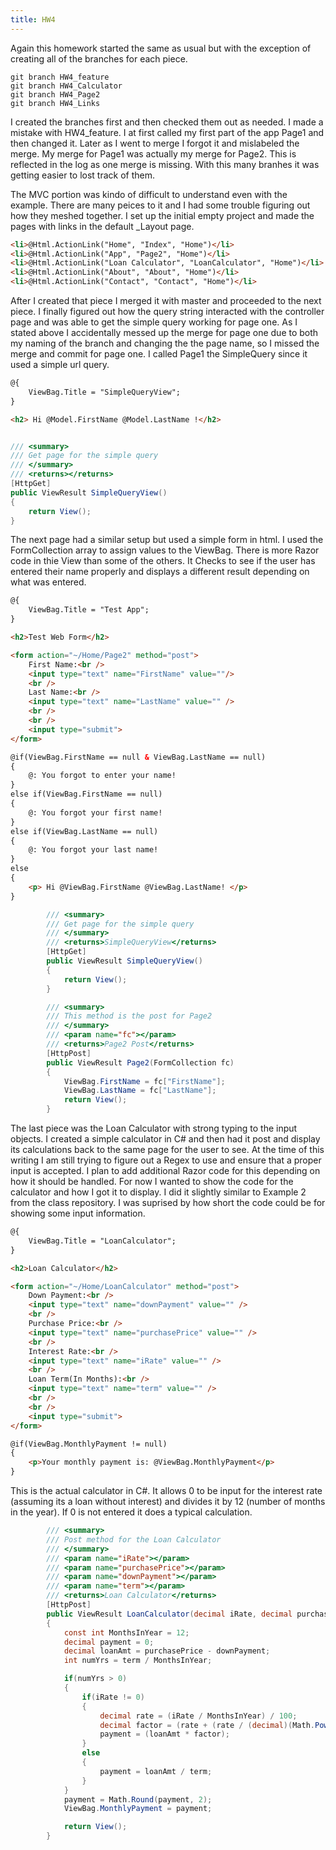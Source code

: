 ```yaml
---
title: HW4
---
```


Again this homework started the same as usual but with the exception of creating all of the branches for each piece.

```shell
git branch HW4_feature
git branch HW4_Calculator
git branch HW4_Page2
git branch HW4_Links
```

I created the branches first and then checked them out as needed. I made a mistake with HW4_feature. I at first called my first part of the app Page1 and then changed it. Later as I went to merge I forgot it and mislabeled the merge. My merge for Page1 was actually my merge for Page2. This is reflected in the log as one merge is missing. With this many branhes it was getting easier to lost track of them.

The MVC portion was kindo of difficult to understand even with the example. There are many peices to it and I had some trouble figuring out how they meshed together. I set up the initial empty project and made the pages with links in the default _Layout page.

```html
<li>@Html.ActionLink("Home", "Index", "Home")</li>
<li>@Html.ActionLink("App", "Page2", "Home")</li>
<li>@Html.ActionLink("Loan Calculator", "LoanCalculator", "Home")</li>
<li>@Html.ActionLink("About", "About", "Home")</li>
<li>@Html.ActionLink("Contact", "Contact", "Home")</li>
```

After I created that piece I merged it with master and proceeded to the next piece. I finally figured out how the query string interacted with the controller page and was able to get the simple query working for page one. As I stated above I accidentally messed up the merge for page one due to both my naming of the branch and changing the the page name, so I missed the merge and commit for page one. I called Page1 the SimpleQuery since it used a simple url query.

```html
@{
    ViewBag.Title = "SimpleQueryView";
}

<h2> Hi @Model.FirstName @Model.LastName !</h2>
```

```csharp

/// <summary>
/// Get page for the simple query
/// </summary>
/// <returns></returns>
[HttpGet]
public ViewResult SimpleQueryView()
{
    return View();
}
```

The next page had a similar setup but used a simple form in html. I used the FormCollection array to assign values to the ViewBag. There is more Razor code in thie View than some of the others. It Checks to see if the user has entered their name properly and displays a different result depending on what was entered.

```html
@{
    ViewBag.Title = "Test App";
}

<h2>Test Web Form</h2>

<form action="~/Home/Page2" method="post">
    First Name:<br />
    <input type="text" name="FirstName" value=""/>
    <br />
    Last Name:<br />
    <input type="text" name="LastName" value="" />
    <br />
    <br />
    <input type="submit">
</form>

@if(ViewBag.FirstName == null & ViewBag.LastName == null)
{
    @: You forgot to enter your name!
}
else if(ViewBag.FirstName == null)
{
    @: You forgot your first name!
}
else if(ViewBag.LastName == null)
{
    @: You forgot your last name!
}
else
{
    <p> Hi @ViewBag.FirstName @ViewBag.LastName! </p>
}
```

```csharp
        /// <summary>
        /// Get page for the simple query
        /// </summary>
        /// <returns>SimpleQueryView</returns>
        [HttpGet]
        public ViewResult SimpleQueryView()
        {
            return View();
        }

        /// <summary>
        /// This method is the post for Page2
        /// </summary>
        /// <param name="fc"></param>
        /// <returns>Page2 Post</returns>
        [HttpPost]
        public ViewResult Page2(FormCollection fc)
        {
            ViewBag.FirstName = fc["FirstName"];
            ViewBag.LastName = fc["LastName"];
            return View();
        }
```

The last piece was the Loan Calculator with strong typing to the input objects. I created a simple calculator in C# and then had it post and display its calculations back to the same page for the user to see. At the time of this writing I am still trying to figure out a Regex to use and ensure that a proper input is accepted. I plan to add additional Razor code for this depending on how it should be handled. For now I wanted to show the code for the calculator and how I got it to display. I did it slightly similar to Example 2 from the class repository. I was suprised by how short the code could be for showing some input information.

```html
@{
    ViewBag.Title = "LoanCalculator";
}

<h2>Loan Calculator</h2>

<form action="~/Home/LoanCalculator" method="post">
    Down Payment:<br />
    <input type="text" name="downPayment" value="" />
    <br />
    Purchase Price:<br />
    <input type="text" name="purchasePrice" value="" />
    <br />
    Interest Rate:<br />
    <input type="text" name="iRate" value="" />
    <br />
    Loan Term(In Months):<br />
    <input type="text" name="term" value="" />
    <br />
    <br />
    <input type="submit">
</form>

@if(ViewBag.MonthlyPayment != null)
{
    <p>Your monthly payment is: @ViewBag.MonthlyPayment</p>
}
```

This is the actual calculator in C#. It allows 0 to be input for the interest rate (assuming its a loan without interest) and divides it by 12 (number of months in the year). If 0 is not entered it does a typical calculation.

```csharp
        /// <summary>
        /// Post method for the Loan Calculator
        /// </summary>
        /// <param name="iRate"></param>
        /// <param name="purchasePrice"></param>
        /// <param name="downPayment"></param>
        /// <param name="term"></param>
        /// <returns>Loan Calculator</returns>
        [HttpPost]
        public ViewResult LoanCalculator(decimal iRate, decimal purchasePrice, decimal downPayment, int term)
        {
            const int MonthsInYear = 12;
            decimal payment = 0;
            decimal loanAmt = purchasePrice - downPayment;
            int numYrs = term / MonthsInYear;

            if(numYrs > 0)
            {
                if(iRate != 0)
                {
                    decimal rate = (iRate / MonthsInYear) / 100;
                    decimal factor = (rate + (rate / (decimal)(Math.Pow((double)rate + 1, term) - 1)));
                    payment = (loanAmt * factor);
                }
                else
                {
                    payment = loanAmt / term;
                }
            }
            payment = Math.Round(payment, 2);
            ViewBag.MonthlyPayment = payment;

            return View();
        }
```